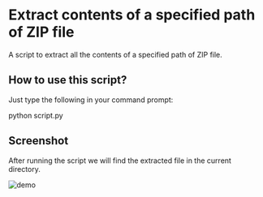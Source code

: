 # Extract contents of a specified path of ZIP file

A script to extract all the contents of a specified path of ZIP file.

## How to use this script?
Just type the following in your command prompt:

python script.py

## Screenshot
After running the script we will find the extracted file in the current directory.

![demo](https://user-images.githubusercontent.com/56690856/99091832-6add4280-25f6-11eb-999d-86d8b5794d57.png)
